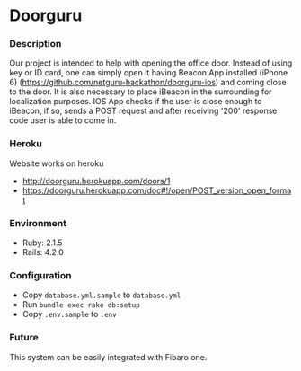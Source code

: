 # Doorguru

### Description
Our project is intended to help with opening the office door. Instead of using key or ID card, one can simply open it having Beacon App installed (iPhone 6) (https://github.com/netguru-hackathon/doorguru-ios) and coming close to the door. It is also necessary to place iBeacon in the surrounding for localization purposes. IOS App checks if the user is close enough to iBeacon, if so, sends a POST request and after receiving '200' response code user is able to come in.

### Heroku
Website works on heroku
  * http://doorguru.herokuapp.com/doors/1
  * https://doorguru.herokuapp.com/doc#!/open/POST_version_open_format

### Environment
  * Ruby: 2.1.5
  * Rails: 4.2.0

### Configuration
  * Copy `database.yml.sample` to `database.yml`
  * Run `bundle exec rake db:setup`
  * Copy `.env.sample` to `.env`

### Future
This system can be easily integrated with Fibaro one.


